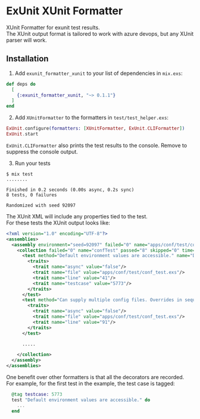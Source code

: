 # ExUnit XUnit Formatter

XUnit Formatter for exunit test results.  
The XUnit output format is tailored to work with azure devops, but any XUnit parser will work.  

## Installation

1. Add `exunit_formatter_xunit` to your list of dependencies in `mix.exs`:

```elixir
def deps do
  [
    {:exunit_formatter_xunit, "~> 0.1.1"}
  ]
end
```

2. Add `XUnitFormatter` to the formatters in `test/test_helper.exs`:  

```elixir
ExUnit.configure(formatters: [XUnitFormatter, ExUnit.CLIFormatter])
ExUnit.start
```
`ExUnit.CLIFormatter` also prints the test results to the console. Remove to suppress the console output.

3. Run your tests  

```
$ mix test
........

Finished in 0.2 seconds (0.00s async, 0.2s sync)
8 tests, 0 failures

Randomized with seed 92097
```

The XUnit XML will include any properties tied to the test.  
For these tests the XUnit output looks like:
```xml
<?xml version="1.0" encoding="UTF-8"?>
<assemblies>
  <assembly environment="seed=92097" failed="0" name="apps/conf/test/conf_test.exs" passed="8" run-date="2022-08-14" run-time="22:01:13" skipped="0" test-framework="ex_unit" time="0.227054" total="8">
    <collection failed="0" name="confTest" passed="8" skipped="0" time="0.126521" total="8">
      <test method="Default environment values are accessible." name="Default environment values are accessible." result="Pass" time="0.002856" type="test">
        <traits>
          <trait name="async" value="false"/>
          <trait name="file" value="apps/conf/test/conf_test.exs"/>
          <trait name="line" value="41"/>
          <trait name="testcase" value="5773"/>
        </traits>
      </test>
      <test method="Can supply multiple config files. Overrides in sequential order." name="Can supply multiple config files. Overrides in sequential order." result="Pass" time="0.009926" type="test">
        <traits>
          <trait name="async" value="false"/>
          <trait name="file" value="apps/conf/test/conf_test.exs"/>
          <trait name="line" value="91"/>
        </traits>
      </test>

      .....

    </collection>
  </assembly>
</assemblies>
```

One benefit over other formatters is that all the decorators are recorded.  
For example, for the first test in the example, the test case is tagged:  
```elixir
  @tag testcase: 5773
  test "Default environment values are accessible." do
    ...
  end
```

